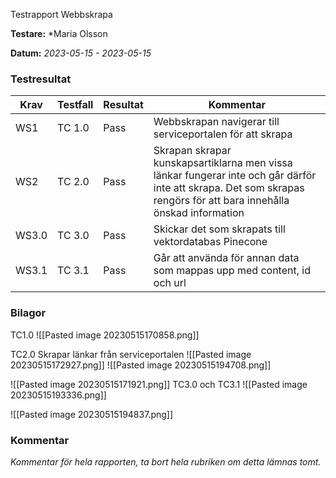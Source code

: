 Testrapport  Webbskrapa

**Testare:** *Maria Olsson

**Datum:** *2023-05-15 - 2023-05-15*

### Testresultat

| Krav     | Testfall     | Resultat    | Kommentar |
| -------- | ------------ | ----------- | --------- |
| WS1 | TC 1.0 | Pass |Webbskrapan navigerar till serviceportalen för att skrapa         |
| WS2 | TC 2.0 | Pass |Skrapan skrapar kunskapsartiklarna men vissa länkar fungerar inte och går därför inte att skrapa. Det som skrapas rengörs för att bara innehålla önskad information |
| WS3.0 | TC 3.0 |Pass|Skickar det som skrapats till vektordatabas Pinecone           |
| WS3.1 | TC 3.1 |Pass|Går att använda för annan data som mappas upp med content, id och url           |


### Bilagor
TC1.0 
![[Pasted image 20230515170858.png]]

TC2.0 Skrapar länkar från serviceportalen
![[Pasted image 20230515172927.png]]
![[Pasted image 20230515194708.png]]

![[Pasted image 20230515171921.png]]
TC3.0 och TC3.1 
![[Pasted image 20230515193336.png]]

![[Pasted image 20230515194837.png]]
### Kommentar

*Kommentar för hela rapporten, ta bort hela rubriken om detta lämnas tomt.*
